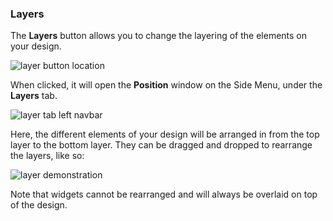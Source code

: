 ### Layers

The **Layers** button allows you to change the layering of the elements on your design.

![layer button location](https://support.optisigns.com/hc/article_attachments/42088012017939)

When clicked, it will open the **Position** window on the Side Menu, under the **Layers** tab.

![layer tab left navbar](https://support.optisigns.com/hc/article_attachments/42087941967123)

Here, the different elements of your design will be arranged in from the top layer to the bottom layer. They can be dragged and dropped to rearrange the layers, like so:

![layer demonstration](https://support.optisigns.com/hc/article_attachments/42088107390611)

Note that widgets cannot be rearranged and will always be overlaid on top of the design.